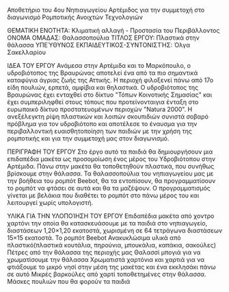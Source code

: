 Αποθετήριο του 4ου Νηπιαγωγείου Αρτέμιδος για την συμμετοχή στο διαγωνισμό Ρομποτικής Ανοιχτών Τεχνολογιών

ΘΕΜΑΤΙΚΗ ΕΝΟΤΗΤΑ: Κλιματική αλλαγή - Προστασία του Περιβάλλοντος
ΟΝΟΜΑ ΟΜΑΔΑΣ: Θαλασσοπούλια
ΤΙΤΛΟΣ ΕΡΓΟΥ: Πλαστικά στην θάλασσα
ΥΠΕΎΘΥΝΟΣ ΕΚΠΑΙΔΕΥΤΙΚΟΣ-ΣΥΝΤΟΝΙΣΤΉΣ: Όλγα Σακελλαρίου

ΙΔΕΑ ΤΟΥ ΕΡΓΟΥ
Ανάμεσα στην Αρτέμιδα και το Μαρκόπουλο, ο υδροβιότοπος της Βραυρώνας αποτελεί ένα από τα πιο σημαντικά καταφύγια άγριας ζωής της Αττικής. Η περιοχή φιλοξενεί πάνω από 17ο είδη πουλιών, ερπετά, αμφίβια και θηλαστικά. Ο υδροβιότοπος της Βραυρώνας έχει ενταχθεί στο δίκτυο "Τόπων Κοινοτικής Σημασίας" και έχει συμπεριληφθεί στους τόπους που προτείνονταιγια ένταξη στο ευρωπαικό δίκτυο προστατευομένων περιοχών "Natura 2000". Η ανεξέλεγκτη ρίψη πλαστικών και λοιπών σκουπιδιών συνιστά σοβαρό πρόβλημα για τον υδροβιότοπο και αποτέλεσε το έναυσμα για την περιβαλλοντική ευαισθητοποίηση των παιδιών με την χρήση της ρομποτικής και για την συμμετοχή μας στον διαγωνισμό. 

ΠΕΡΙΓΡΑΦΗ ΤΟΥ ΕΡΓΟΥ
Στο έργο αυτό τα παιδιά θα δημιουργήσουν μια επιδαπέδια μακέτα ως προσομοίωση ένος μέρος του Υδροβιότοπου στην Αρτέμιδα. Πάνω στην μακέτα θα τοποθετηθούν πλαστικά, που συνήθως βρίσκουμε στην θάλασσα. Τα θαλασσοπούλια του νηπιαγωγείου μας με την βοήθεια του ρομπότ Beebot, θα τα εντοπίσουν, θα προγραμματίσουν το ρομπότ να φτάσει σε αυτά και θα τα μαζέψουν. Ο προγραμματισμός γίνεται με βελάκια που διαθέτει το ρομπότ στο πάνω μέρος του και λειτουργεί χωρίς υπολογιστή.

ΥΛΙΚΑ ΓΙΑ ΤΗΝ ΥΛΟΠΟΊΗΣΗ ΤΟΥ ΕΡΓΟΥ
Επιδαπέδια μακέτα από χοντρο χαρτόνι την οποία θα κατασκευάσουμε με τα παιδιά στο νηπιαγωγείο, διαστάσεων 1,20×1,20 εκατοστά, χωρισμένη σε 64 τετράγωνα διαστάσεων  15×15 εκατοστά.
Το ρομπότ Beebot
Ανακυκλώσιμα υλικά από πλαστικό(πλαστικά κουτάλια, πηρούνια, μπουκάλια, καπάκια, σακούλες)
Πέτρες από την θάλασσα της περιοχής μας
Θαλασσί μπογιά για να χρωματίσουμε την θάλασσα
Χρωματιστά χαρτόνια και χαρτιά για να φτιάξουμε το μικρό νησί στην μέση της μακέτας και ένα εκκλησάκι πάνω σε αυτό
Μικρές βαρκούλες από χαρτί τοποθετημένες στην θάλασσα.
Μάσκες πουλιών που θα φορούν τα παιδιά
